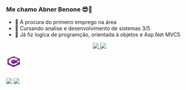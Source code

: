 ### Me chamo Abner Benone 😎👋

- 🔭 À procura do primeiro emprego na área
- 🌱 Cursando analise e desenvolvimento de sistemas 3/5
- 🧧 Já fiz logíca de programção, orientada à objetos e Asp.Net MVC5

<div align="center">
  <a href="https://github.com/abnerbenone">
  <img height="180em" src="https://github-readme-stats.vercel.app/api?username=abnerbenone&show_icons=true&theme=dark&include_all_commits=true&count_private=true"/>
  <img height="180em" src="https://github-readme-stats.vercel.app/api/top-langs/?username=abnerbenone&layout=compact&langs_count=7&theme=dark"/>
</div>
<div style="display: inline_block"><br> 
  <img align="center" alt="Abner-Csharp" height="30" width="40" src="https://raw.githubusercontent.com/devicons/devicon/master/icons/csharp/csharp-original.svg">   
</div>

##


<div>
<a href="https://instagram.com/abner_benone/" target="_blank"><img src="https://img.shields.io/badge/-Instagram-%23E4405F?style=for-the-badge&logo=instagram&logoColor=white" target="_blank"></a>
<a href="https://www.linkedin.com/in/abner-benone0208" target="_blank"><img src="https://img.shields.io/badge/-LinkedIn-%230077B5?style=for-the-badge&logo=linkedin&logoColor=white" target="_blank"></a>
</div>
